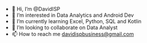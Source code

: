 - 👋 Hi, I’m @DavidISP
- 👀 I’m interested in Data Analytics and Android Dev
- 🌱 I’m currently learning Excel, Python, SQL and Kotlin
- 💞️ I’m looking to collaborate on Data Analyst
- 📫 How to reach me davidispbusiness@gmail.com

<!---
DavidISP/DavidISP is a ✨ special ✨ repository because its `README.md` (this file) appears on your GitHub profile.
You can click the Preview link to take a look at your changes.
--->
